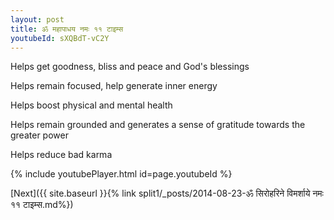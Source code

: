 ```yaml
---
layout: post
title: ॐ महापाधय नमः ११ टाइम्स
youtubeId: sXQBdT-vC2Y
---
```

 
 
Helps get goodness, bliss and peace and God's blessings
 
Helps remain focused, help generate inner energy 
 
Helps boost physical and mental health 
 
Helps remain grounded and generates a sense of gratitude towards the greater power 
 
Helps reduce bad karma
 
 
 
 


{% include youtubePlayer.html id=page.youtubeId %}
 
[Next]({{ site.baseurl }}{% link  split1/_posts/2014-08-23-ॐ सिरोहरिने विमर्शाये नमः ११ टाइम्स.md%})
 
